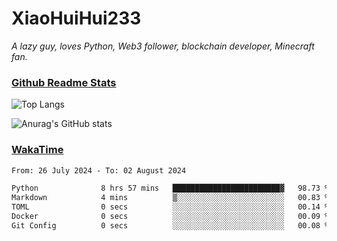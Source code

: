 # XiaoHuiHui233

*A lazy guy, loves Python, Web3 follower, blockchain developer, Minecraft fan.*

### [Github Readme Stats](https://github.com/anuraghazra/github-readme-stats)

![Top Langs](https://github-readme-stats.vercel.app/api/top-langs/?username=XiaoHuiHui233&layout=compact&theme=github_dark)

![Anurag's GitHub stats](https://github-readme-stats.vercel.app/api?username=XiaoHuiHui233&show_icons=true&theme=github_dark)

### [WakaTime](https://wakatime.com)

<!--START_SECTION:waka-->

```txt
From: 26 July 2024 - To: 02 August 2024

Python              8 hrs 57 mins   ████████████████████████▓   98.73 %
Markdown            4 mins          ▒░░░░░░░░░░░░░░░░░░░░░░░░   00.83 %
TOML                0 secs          ░░░░░░░░░░░░░░░░░░░░░░░░░   00.14 %
Docker              0 secs          ░░░░░░░░░░░░░░░░░░░░░░░░░   00.09 %
Git Config          0 secs          ░░░░░░░░░░░░░░░░░░░░░░░░░   00.08 %
```

<!--END_SECTION:waka-->
